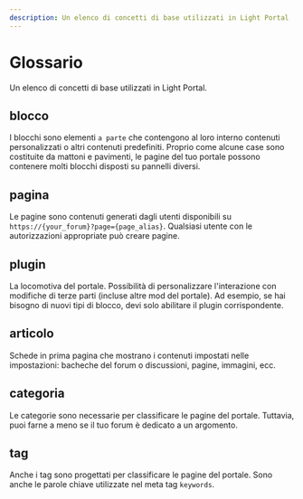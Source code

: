 ```yaml
---
description: Un elenco di concetti di base utilizzati in Light Portal
---
```


# Glossario

Un elenco di concetti di base utilizzati in Light Portal.

## blocco

I blocchi sono elementi `a parte` che contengono al loro interno contenuti personalizzati o altri contenuti predefiniti. Proprio come alcune case sono costituite da mattoni e pavimenti, le pagine del tuo portale possono contenere molti blocchi disposti su pannelli diversi.

## pagina

Le pagine sono contenuti generati dagli utenti disponibili su `https://{your_forum}?page={page_alias}`. Qualsiasi utente con le autorizzazioni appropriate può creare pagine.

## plugin

La locomotiva del portale. Possibilità di personalizzare l'interazione con modifiche di terze parti (incluse altre mod del portale). Ad esempio, se hai bisogno di nuovi tipi di blocco, devi solo abilitare il plugin corrispondente.

## articolo

Schede in prima pagina che mostrano i contenuti impostati nelle impostazioni: bacheche del forum o discussioni, pagine, immagini, ecc.

## categoria

Le categorie sono necessarie per classificare le pagine del portale. Tuttavia, puoi farne a meno se il tuo forum è dedicato a un argomento.

## tag

Anche i tag sono progettati per classificare le pagine del portale. Sono anche le parole chiave utilizzate nel meta tag `keywords`.
